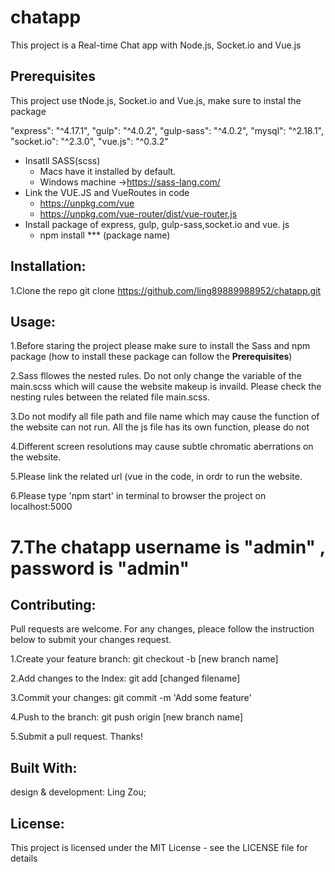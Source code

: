 # chatapp
This project is a Real-time Chat app with Node.js, Socket.io and Vue.js

## Prerequisites
This project use tNode.js, Socket.io and Vue.js, make sure to instal the package

 "express": "^4.17.1",
    "gulp": "^4.0.2",
    "gulp-sass": "^4.0.2",
    "mysql": "^2.18.1",
    "socket.io": "^2.3.0",
    "vue.js": "^0.3.2"

- Insatll SASS(scss) 
    - Macs have it installed by default.
    - Windows machine ->https://sass-lang.com/
- Link the VUE.JS and VueRoutes in code
    - https://unpkg.com/vue
    - https://unpkg.com/vue-router/dist/vue-router.js
- Install package of express, gulp, gulp-sass,socket.io and vue.  js 
   - npm install *** (package name)

## Installation:

1.Clone the repo
    git clone https://github.com/ling89889988952/chatapp.git

## Usage:

1.Before staring the project please make sure to install the Sass and npm package (how to install these package can follow the **Prerequisites**)

2.Sass fllowes the nested rules. Do not only change the variable of the main.scss which will cause the website makeup is invaild. Please check the nesting rules between the related file main.scss.

3.Do not modify all file path and file name which may cause the function of the website can not run. All the js file has its own function, please do not 

4.Different screen resolutions may cause subtle chromatic aberrations on the website.

5.Please link the related url (vue in the code, in ordr to run the website.

6.Please type 'npm start' in terminal to browser the project on localhost:5000

# 7.The chatapp username  is "admin" , password is "admin"


## Contributing:

Pull requests are welcome. For any changes, pleace follow the instruction below to submit your changes request.

1.Create your feature branch: git checkout -b [new branch name]

2.Add changes to the Index: git add [changed filename]

3.Commit your changes: git commit -m 'Add some feature'

4.Push to the branch: git push origin [new branch name]

5.Submit a pull request. Thanks!

## Built With:
design & development: Ling Zou;

## License:

This project is licensed under the MIT License - see the LICENSE file for details






